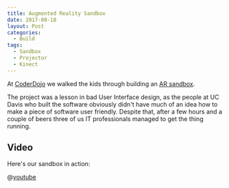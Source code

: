 ```yaml
---
title: Augmented Reality Sandbox
date: 2017-08-18
layout: Post
categories:
  - Build
tags:
  - Sandbox
  - Projector
  - Kinect
---
```


At [CoderDojo](http://coderdojo.nz/) we walked the kids through building an [AR sandbox](http://idav.ucdavis.edu/~okreylos/ResDev/SARndbox/).

<!-- more -->

The project was a lesson in bad User Interface design, as the people at UC Davis who built the software obviously didn't have much of an idea how to make a piece of software user friendly. Despite that, after a few hours and a couple of beers three of us IT professionals managed to get the thing running.

## Video

Here's our sandbox in action:

@[youtube](https://youtu.be/jbgCsKpnj7Q)
